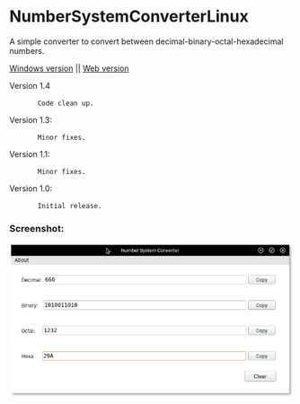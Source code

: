 # NumberSystemConverterLinux
A simple converter to convert between decimal-binary-octal-hexadecimal numbers.

[Windows version](https://github.com/dhamith93/NumberSystemConverter) || [Web version](https://dhamith.me/converter/)

Version 1.4
           
           Code clean up.

Version 1.3: 

           Minor fixes.

Version 1.1: 

           Minor fixes.

Version 1.0: 

           Initial release.
### Screenshot:
![Number System Converter](/screenshots/nsc.png?raw=true)
